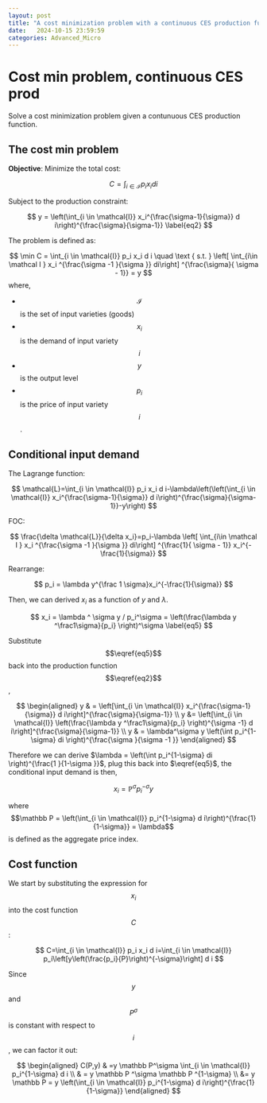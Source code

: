 ```yaml
---
layout: post
title: "A cost minimization problem with a continuous CES production function"
date:   2024-10-15 23:59:59
categories: Advanced_Micro
---
```


# Cost min problem, continuous CES prod

Solve a cost minimization problem given a contunuous CES production function.


## The cost min problem

**Objective**: Minimize the total cost:

$$
C=\int_{i \in \mathcal{I}} p_i x_i d i
$$


Subject to the production constraint:

$$
y = \left(\int_{i \in \mathcal{I}} x_i^{\frac{\sigma-1}{\sigma}} d i\right)^{\frac{\sigma}{\sigma-1}}
\label{eq2}
$$

The problem is defined as:

$$
\min C = \int_{i \in \mathcal{I}} p_i x_i d i \quad \text { s.t. } \left[ \int_{i\in \mathcal I } x_i ^{\frac{\sigma -1 }{\sigma }} di\right] ^{\frac{\sigma}{ \sigma - 1}} = y
$$
where, 

- $$\mathcal I$$ is the set of input varieties (goods)
- $$x_i$$ is the demand of input variety $$i$$
- $$y$$ is the output level
- $$p_i$$ is the price of input variety $$i$$.



## Conditional input demand

The Lagrange function:

$$
\mathcal{L}=\int_{i \in \mathcal{I}} p_i x_i d i-\lambda\left(\left(\int_{i \in \mathcal{I}} x_i^{\frac{\sigma-1}{\sigma}} d i\right)^{\frac{\sigma}{\sigma-1}}-y\right)
$$

FOC:

$$
\frac{\delta \mathcal{L}}{\delta x_i}=p_i-\lambda \left[ \int_{i\in \mathcal I } x_i ^{\frac{\sigma -1 }{\sigma }} di\right] ^{\frac{1}{ \sigma - 1}} x_i^{-\frac{1}{\sigma}}
$$

Rearrange:

$$
p_i = \lambda y^{\frac 1 \sigma}x_i^{-\frac{1}{\sigma}}
$$

Then, we can derived $x_i$ as a function of $y$ and $\lambda$. 

$$
x_i = \lambda ^ \sigma y / p_i^\sigma = \left(\frac{\lambda y ^\frac1\sigma}{p_i} \right)^\sigma
\label{eq5}
$$

Substitute $$\eqref{eq5}$$ back into the production function $$\eqref{eq2}$$, 

$$
\begin{aligned}
y & = \left[\int_{i \in \mathcal{I}} x_i^{\frac{\sigma-1}{\sigma}} d i\right]^{\frac{\sigma}{\sigma-1}} \\
y &=  \left[\int_{i \in \mathcal{I}} \left(\frac{\lambda y ^\frac1\sigma}{p_i}  \right)^{\sigma -1} d i\right]^{\frac{\sigma}{\sigma-1}} \\
y & = \lambda^\sigma y  \left(\int p_i^{1-\sigma} di \right)^{\frac{\sigma }{\sigma -1 }}
\end{aligned}
$$

Therefore we can derive $\lambda =  \left(\int p_i^{1-\sigma} di \right)^{\frac{1 }{1-\sigma }}$, plug this back into $\eqref{eq5}$, the conditional input demand is then, 

$$
x_i = \mathbb P ^\sigma p_i^{-\sigma } y
$$

where $$\mathbb P = \left(\int_{i \in \mathcal{I}} p_i^{1-\sigma} d i\right)^{\frac{1}{1-\sigma}} = \lambda$$ is defined as the aggregate price index. 



## Cost function

We start by substituting the expression for $$x_i$$ into the cost function $$C$$ :

$$
C=\int_{i \in \mathcal{I}} p_i x_i d i=\int_{i \in \mathcal{I}} p_i\left[y\left(\frac{p_i}{P}\right)^{-\sigma}\right] d i
$$

Since $$y$$ and $$P^\sigma$$ is constant with respect to $$i$$, we can factor it out:

$$
\begin{aligned}
C(P,y) & =y \mathbb P^\sigma \int_{i \in \mathcal{I}} p_i^{1-\sigma} d i \\ 
& = y \mathbb P ^\sigma \mathbb P ^{1-\sigma} \\ 
&= y \mathbb P = y \left(\int_{i \in \mathcal{I}} p_i^{1-\sigma} d i\right)^{\frac{1}{1-\sigma}}
\end{aligned}
$$

